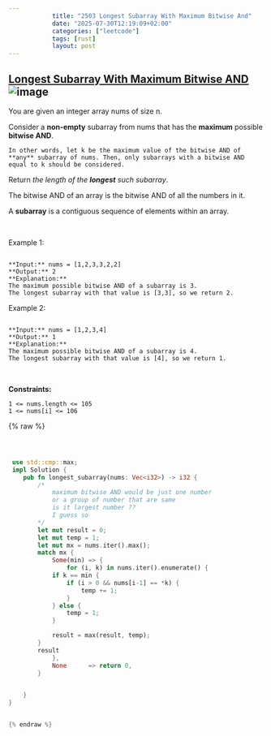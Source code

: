 ```yaml
---
            title: "2503 Longest Subarray With Maximum Bitwise And"
            date: "2025-07-30T12:19:09+02:00"
            categories: ["leetcode"]
            tags: [rust]
            layout: post
---
```

            
## [Longest Subarray With Maximum Bitwise AND](https://leetcode.com/problems/longest-subarray-with-maximum-bitwise-and) ![image](https://img.shields.io/badge/Difficulty-Medium-orange)

You are given an integer array nums of size n.

Consider a **non-empty** subarray from nums that has the **maximum** possible **bitwise AND**.

	In other words, let k be the maximum value of the bitwise AND of **any** subarray of nums. Then, only subarrays with a bitwise AND equal to k should be considered.

Return *the length of the **longest** such subarray*.

The bitwise AND of an array is the bitwise AND of all the numbers in it.

A **subarray** is a contiguous sequence of elements within an array.

 

Example 1:

```

**Input:** nums = [1,2,3,3,2,2]
**Output:** 2
**Explanation:**
The maximum possible bitwise AND of a subarray is 3.
The longest subarray with that value is [3,3], so we return 2.

```

Example 2:

```

**Input:** nums = [1,2,3,4]
**Output:** 1
**Explanation:**
The maximum possible bitwise AND of a subarray is 4.
The longest subarray with that value is [4], so we return 1.

```

 

**Constraints:**

	1 <= nums.length <= 105
	1 <= nums[i] <= 106

{% raw %}


```rust



 use std::cmp::max;
 impl Solution {
    pub fn longest_subarray(nums: Vec<i32>) -> i32 {
        /*
            maximum bitwise AND would be just one number 
            or a group of number that are same
            is it largest number ??
            I guess so 
        */
        let mut result = 0;
        let mut temp = 1;
        let mut mx = nums.iter().max();
        match mx {
            Some(min) => {
                for (i, k) in nums.iter().enumerate() {
            if k == min {
                if (i > 0 && nums[i-1] == *k) {
                    temp += 1;
                }
            } else {
                temp = 1;
            }

            result = max(result, temp);
        }
        result
            },
            None      => return 0,
        }
        

    }
}


{% endraw %}
